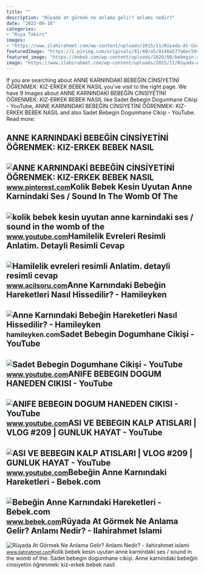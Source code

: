 ```yaml
---
title: ""
description: "Rüyada at görmek ne anlama gelir? anlamı nedir?"
date: "2023-08-16"
categories:
- "Ruya Tabiri"
images:
- "https://www.ilahirahmet.com/wp-content/uploads/2015/11/Rüyada-At-Görmek-Ne-Anlama-Gelir.jpg"
featuredImage: "https://i.pinimg.com/originals/81/40/a5/8140a577a6ec594530690fac20d6b668.jpg"
featured_image: "https://bebek.com/wp-content/uploads/2020/08/bebegin-anne-karnindaki-hareketleri.jpg"
image: "https://www.ilahirahmet.com/wp-content/uploads/2015/11/Rüyada-At-Görmek-Ne-Anlama-Gelir.jpg"
---
```


If you are searching about ANNE KARNINDAKİ BEBEĞİN CİNSİYETİNİ ÖĞRENMEK: KIZ-ERKEK BEBEK NASIL you've visit to the right page. We have 9 Images about ANNE KARNINDAKİ BEBEĞİN CİNSİYETİNİ ÖĞRENMEK: KIZ-ERKEK BEBEK NASIL like Sadet Bebegin Dogumhane Cikişi - YouTube, ANNE KARNINDAKİ BEBEĞİN CİNSİYETİNİ ÖĞRENMEK: KIZ-ERKEK BEBEK NASIL and also Sadet Bebegin Dogumhane Cikişi - YouTube. Read more:

ANNE KARNINDAKİ BEBEĞİN CİNSİYETİNİ ÖĞRENMEK: KIZ-ERKEK BEBEK NASIL
-------------------------------------------------------------------

 ![ANNE KARNINDAKİ BEBEĞİN CİNSİYETİNİ ÖĞRENMEK: KIZ-ERKEK BEBEK NASIL](https://i.pinimg.com/originals/81/40/a5/8140a577a6ec594530690fac20d6b668.jpg) <small>www.pinterest.com</small>Kolik Bebek Kesin Uyutan Anne Karnindaki Ses / Sound In The Womb Of The
-----------------------------------------------------------------------

 ![kolik bebek kesin uyutan anne karnindaki ses / sound in the womb of the](https://i.ytimg.com/vi/qguxrNrfhxU/maxresdefault.jpg) <small>www.youtube.com</small>Hamilelik Evreleri Resimli Anlatim. Detayli Resimli Cevap
---------------------------------------------------------

 ![Hamilelik evreleri resimli Anlatim. detayli resimli cevap](https://www.acilsoru.com/up/cevap/458/a_1.png) <small>www.acilsoru.com</small>Anne Karnındaki Bebeğin Hareketleri Nasıl Hissedilir? - Hamileyken
------------------------------------------------------------------

 ![Anne Karnındaki Bebeğin Hareketleri Nasıl Hissedilir? - Hamileyken](https://hamileyken.com/wp-content/uploads/2022/03/Anne-karnindaki-bebegin-hareketlerinin-azalmasi-1024x681.jpg) <small>hamileyken.com</small>Sadet Bebegin Dogumhane Cikişi - YouTube
----------------------------------------

 ![Sadet Bebegin Dogumhane Cikişi - YouTube](https://i.ytimg.com/vi/DpvFt5fC-oM/maxresdefault.jpg) <small>www.youtube.com</small>ANIFE BEBEGIN DOGUM HANEDEN CIKISI - YouTube
--------------------------------------------

 ![ANIFE BEBEGIN DOGUM HANEDEN CIKISI - YouTube](https://i.ytimg.com/vi/dApoMu_Hm2g/maxresdefault.jpg?sqp=-oaymwEmCIAKENAF8quKqQMa8AEB-AH-CYAC0AWKAgwIABABGGUgSyhHMA8=&rs=AOn4CLB6HyJvEYWIvOaWRtHF2iGucE3uOg) <small>www.youtube.com</small>ASI VE BEBEGIN KALP ATISLARI | VLOG #209 | GUNLUK HAYAT - YouTube
-----------------------------------------------------------------

 ![ASI VE BEBEGIN KALP ATISLARI | VLOG #209 | GUNLUK HAYAT - YouTube](https://i.ytimg.com/vi/5gUUfXIS2PU/maxresdefault.jpg) <small>www.youtube.com</small>Bebeğin Anne Karnındaki Hareketleri - Bebek.com
-----------------------------------------------

 ![Bebeğin Anne Karnındaki Hareketleri - Bebek.com](https://bebek.com/wp-content/uploads/2020/08/bebegin-anne-karnindaki-hareketleri.jpg) <small>www.bebek.com</small>Rüyada At Görmek Ne Anlama Gelir? Anlamı Nedir? - Ilahirahmet Islami
--------------------------------------------------------------------

 ![Rüyada At Görmek Ne Anlama Gelir? Anlamı Nedir? - ilahirahmet islami](https://www.ilahirahmet.com/wp-content/uploads/2015/11/Rüyada-At-Görmek-Ne-Anlama-Gelir.jpg) <small>www.ilahirahmet.com</small>Kolik bebek kesin uyutan anne karnindaki ses / sound in the womb of the. Sadet bebegin dogumhane cikişi. Anne karnindaki̇ bebeği̇n ci̇nsi̇yeti̇ni̇ öğrenmek: kiz-erkek bebek nasil
